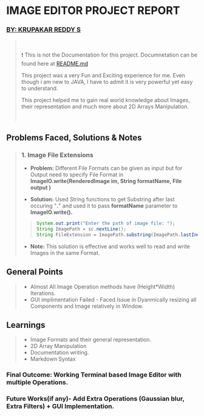 # IMAGE EDITOR PROJECT REPORT
### [BY: KRUPAKAR REDDY S](https://github.com/Krupakar-Reddy-S)

>
> &nbsp;
> 
> :heavy_exclamation_mark: This is not the Documentation for this project. Documnetation can be found here at [README.md](https://github.com/Krupakar-Reddy-S/Image-Editor-Terminal "Image Editor Repo")
>
> This project was a very Fun and Exciting experience for me. Even though i am new to JAVA, I have to admit it is very powerful yet easy to understand.
>
> This project helped me to gain real world knowledge about Images, their representation and much more about 2D Arrays Manipulation.
>
> &nbsp;
>

## Problems Faced, Solutions & Notes

> ### 1. Image File Extensions
>
> - **Problem:** Different File Formats can be given as input but for Output need to specify File Format in **ImageIO.write(RenderedImage im, String formatName, File output )**
>
> - **Solution:** Used String functions to get Substring after last occuring "**.**" and used it to pass **formatName** parameter to **ImageIO.write().**
>>```java
>> System.out.print("Enter the path of image file: ");
>> String ImagePath = sc.nextLine();
>> String FileExtension = ImagePath.substring(ImagePath.lastIndexOf(".") + 1);
>>```
>
> - **Note:** This solution is effective and works well to read and write Images in the same Format.

## General Points
> - Almost All Image Operation methods have (Height*Width) Iterations.
> - GUI implimentation Failed - Faced Issue in Dyanmically resizing all Components and Image relatively in Window.

## Learnings
> - Image Formats and their general representation.
> - 2D Array Manipulation
> - Documentation writing.
> - Markdown Syntax

### Final Outcome: Working Terminal based Image Editor with multiple Operations.
### Future Works(if any)- Add Extra Operations (Gaussian blur, Extra Filters) + GUI Implementation.
